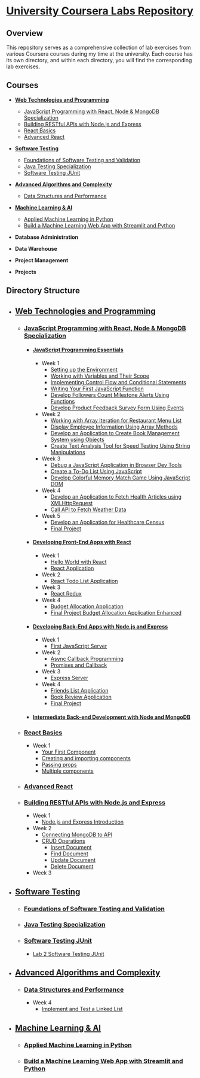 # <u>**University Coursera Labs Repository**</u>

## Overview

This repository serves as a comprehensive collection of lab exercises from various Coursera courses during my time at the university. Each course has its own directory, and within each directory, you will find the corresponding lab exercises.

## Courses
- [**Web Technologies and Programming**](#web-technologies-and-programming)
  - [JavaScript Programming with React, Node & MongoDB Specialization](#javascript-programming-with-react-node--mongodb-specialization)
  - [Building RESTful APIs with Node.js and Express](#building-restful-apis-with-nodejs-and-express)
  - [React Basics](#react-basics)
  - [Advanced React](#advanced-react)
- [**Software Testing**](#software-testing)
  - [Foundations of Software Testing and Validation](#foundations-of-software-testing-and-validation)
  - [Java Testing Specialization](#java-testing-specialization)
  - [Software Testing JUnit](#software-testing-junit)
- [**Advanced Algorithms and Complexity**](#advanced-algorithms-and-complexity)
  - [Data Structures and Performance](#data-structures-and-performance)
- [**Machine Learning & AI**](#machine-learning--ai)
  - [Applied Machine Learning in Python](#applied-machine-learning-in-python)
  - [Build a Machine Learning Web App with Streamlit and Python](#build-a-machine-learning-web-app-with-streamlit-and-python)
- **Database Administration**

- **Data Warehouse**

- **Project Management**

- **Projects**

## Directory Structure
- ## [**Web Technologies and Programming**](Web%20Technologies%20and%20Programming)<div id="web-technologies-and-programming"></div>
  - ### [**JavaScript Programming with React, Node & MongoDB Specialization**](Web%20Technologies%20and%20Programming/JavaScript%20Programming%20with%20React,%20Node%20&%20MongoDB%20Specialization)<div id="javascript-programming-with-react-node-mongodb-specialization"></div>
    - #### [**JavaScript Programming Essentials**](Web%20Technologies%20and%20Programming/JavaScript%20Programming%20with%20React,%20Node%20&%20MongoDB%20Specialization/JavaScript%20Programming%20Essentials/)<div id="javascript-programming-essentials"></div>
      - Week 1
        - [Setting up the Environment](Web%20Technologies%20and%20Programming/JavaScript%20Programming%20with%20React,%20Node%20&%20MongoDB%20Specialization/JavaScript%20Programming%20Essentials/Week%201/Setting%20up%20the%20Environment/)
        - [Working with Variables and Their Scope](Web%20Technologies%20and%20Programming/JavaScript%20Programming%20with%20React,%20Node%20&%20MongoDB%20Specialization/JavaScript%20Programming%20Essentials/Week%201/Working%20with%20Variables%20and%20Their%20Scope/)
        - [Implementing Control Flow and Conditional Statements](Web%20Technologies%20and%20Programming/JavaScript%20Programming%20with%20React,%20Node%20&%20MongoDB%20Specialization/JavaScript%20Programming%20Essentials/Week%201/Implementing%20Control%20Flow%20and%20Conditional%20Statements/)
        - [Writing Your First JavaScript Function](Web%20Technologies%20and%20Programming/JavaScript%20Programming%20with%20React,%20Node%20&%20MongoDB%20Specialization/JavaScript%20Programming%20Essentials/Week%201/Writing%20Your%20First%20Javascript%20Function/)
        - [Develop Followers Count Milestone Alerts Using Functions](Web%20Technologies%20and%20Programming/JavaScript%20Programming%20with%20React,%20Node%20&%20MongoDB%20Specialization/JavaScript%20Programming%20Essentials/Week%201/Develop%20Followers%20Count%20Milestone%20Alerts%20Using%20Functions/)
        - [Develop Product Feedback Survey Form Using Events](Web%20Technologies%20and%20Programming/JavaScript%20Programming%20with%20React,%20Node%20&%20MongoDB%20Specialization/JavaScript%20Programming%20Essentials/Week%201/Develop%20Product%20Feedback%20Survey%20Form%20Using%20Events/)
      - Week 2
        - [Working with Array Iteration for Restaurant Menu List](Web%20Technologies%20and%20Programming/JavaScript%20Programming%20with%20React,%20Node%20&%20MongoDB%20Specialization/JavaScript%20Programming%20Essentials/Week%202/Working%20with%20Array%20Iteration%20for%20Restaurant%20Menu%20List/)
        - [Display Employee Information Using Array Methods](Web%20Technologies%20and%20Programming/JavaScript%20Programming%20with%20React,%20Node%20&%20MongoDB%20Specialization/JavaScript%20Programming%20Essentials/Week%202/Display%20Employee%20Information%20Using%20Array%20Methods/)
        - [Develop an Application to Create Book Management System using Objects](Web%20Technologies%20and%20Programming/JavaScript%20Programming%20with%20React,%20Node%20&%20MongoDB%20Specialization/JavaScript%20Programming%20Essentials/Week%202/Develop%20an%20Application%20to%20Create%20Book%20Management%20System%20using%20Objects/)
        - [Create Text Analysis Tool for Speed Testing Using String Manipulations](Web%20Technologies%20and%20Programming/JavaScript%20Programming%20with%20React,%20Node%20&%20MongoDB%20Specialization/JavaScript%20Programming%20Essentials/Week%202/Create%20Text%20Analysis%20Tool%20for%20Speed%20Testing%20Using%20String%20Manipulations/)
      - Week 3
        - [Debug a JavaScript Application in Browser Dev Tools](Web%20Technologies%20and%20Programming/JavaScript%20Programming%20with%20React,%20Node%20&%20MongoDB%20Specialization/JavaScript%20Programming%20Essentials/Week%203/Debug%20a%20JavaScript%20Application%20in%20Browser%20Dev%20Tools/)
        - [Create a To-Do List Using JavaScript](Web%20Technologies%20and%20Programming/JavaScript%20Programming%20with%20React,%20Node%20&%20MongoDB%20Specialization/JavaScript%20Programming%20Essentials/Week%203/Create%20a%20To-Do%20List%20Using%20JavaScript/)
        - [Develop Colorful Memory Match Game Using JavaScript DOM](Web%20Technologies%20and%20Programming/JavaScript%20Programming%20with%20React,%20Node%20&%20MongoDB%20Specialization/JavaScript%20Programming%20Essentials/Week%203/Develop%20Colorful%20Memory%20Match%20Game%20Using%20JavaScript%20DOM/)
      - Week 4
        - [Develop an Application to Fetch Health Articles using XMLHttpRequest](Web%20Technologies%20and%20Programming/JavaScript%20Programming%20with%20React,%20Node%20&%20MongoDB%20Specialization/JavaScript%20Programming%20Essentials/Week%204/Develop%20an%20Application%20to%20Fetch%20Health%20Articles%20using%20XMLHttpRequest/)
        - [Call API to Fetch Weather Data](Web%20Technologies%20and%20Programming/JavaScript%20Programming%20with%20React,%20Node%20&%20MongoDB%20Specialization/JavaScript%20Programming%20Essentials/Week%204/Call%20API%20to%20Fetch%20Weather%20Data/)
      - Week 5
        - [Develop an Application for Healthcare Census](Web%20Technologies%20and%20Programming/JavaScript%20Programming%20with%20React,%20Node%20&%20MongoDB%20Specialization/JavaScript%20Programming%20Essentials/Week%205/Develop%20an%20Application%20for%20Healthcare%20Census/)
        - [Final Project](Web%20Technologies%20and%20Programming/JavaScript%20Programming%20with%20React,%20Node%20&%20MongoDB%20Specialization/JavaScript%20Programming%20Essentials/Week%205/Final%20Project/)
    - #### [**Developing Front-End Apps with React**](Web%20Technologies%20and%20Programming/JavaScript%20Programming%20with%20React,%20Node%20&%20MongoDB%20Specialization/Developing%20Front-End%20Apps%20with%20React/)<div id="developing-front-end-apps-with-react"></div>
      - Week 1
        - [Hello World with React](Web%20Technologies%20and%20Programming/JavaScript%20Programming%20with%20React,%20Node%20&%20MongoDB%20Specialization/Developing%20Front-End%20Apps%20with%20React/Week%201/Hello%20World%20with%20React/)
        - [React Application](Web%20Technologies%20and%20Programming/JavaScript%20Programming%20with%20React,%20Node%20&%20MongoDB%20Specialization/Developing%20Front-End%20Apps%20with%20React/Week%201/React%20Application/)
      - Week 2
        - [React Todo List Application](Web%20Technologies%20and%20Programming/JavaScript%20Programming%20with%20React,%20Node%20&%20MongoDB%20Specialization/Developing%20Front-End%20Apps%20with%20React/Week%20/React%20Todo%20List%20Application/)
      - Week 3
        - [React Redux](Web%20Technologies%20and%20Programming/JavaScript%20Programming%20with%20React,%20Node%20&%20MongoDB%20Specialization/Developing%20Front-End%20Apps%20with%20React/Week%203/react-redux/)
      - Week 4
        - [Budget Allocation Application](Web%20Technologies%20and%20Programming/JavaScript%20Programming%20with%20React,%20Node%20&%20MongoDB%20Specialization/Developing%20Front-End%20Apps%20with%20React/Week%204/Budget%20Allocation%20Application/)
        - [Final Project Budget Allocation Application Enhanced](Web%20Technologies%20and%20Programming/JavaScript%20Programming%20with%20React,%20Node%20&%20MongoDB%20Specialization/Developing%20Front-End%20Apps%20with%20React/Week%204/Final%20Project%20Budget%20Allocation%20Application%20Enhanced/)
    - #### [**Developing Back-End Apps with Node.js and Express**](Web%20Technologies%20and%20Programming/JavaScript%20Programming%20with%20React,%20Node%20&%20MongoDB%20Specialization/Developing%20Back-End%20Apps%20with%20Node.js%20and%20Express/)<div id="developing-back-end-apps-with-nodejs-and-express"></div>
      - Week 1
        - [First JavaScript Server](Web%20Technologies%20and%20Programming/JavaScript%20Programming%20with%20React,%20Node%20&%20MongoDB%20Specialization/Developing%20Back-End%20Apps%20with%20Node.js%20and%20Express/Week%201/JavaScript%20Server/)
      - Week 2
        - [Async Callback Programming](Web%20Technologies%20and%20Programming/JavaScript%20Programming%20with%20React,%20Node%20&%20MongoDB%20Specialization/Developing%20Back-End%20Apps%20with%20Node.js%20and%20Express/Week%202/Async%20Callback%20Programing/)
        - [Promises and Callback](Web%20Technologies%20and%20Programming/JavaScript%20Programming%20with%20React,%20Node%20&%20MongoDB%20Specialization/Developing%20Back-End%20Apps%20with%20Node.js%20and%20Express/Week%202/Promises%20and%20Call%20Back/)
      - Week 3
        - [Express Server](Web%20Technologies%20and%20Programming/JavaScript%20Programming%20with%20React,%20Node%20&%20MongoDB%20Specialization/Developing%20Back-End%20Apps%20with%20Node.js%20and%20Express/Week%203/Express%20Server/)
      - Week 4
        - [Friends List Application](Web%20Technologies%20and%20Programming/JavaScript%20Programming%20with%20React,%20Node%20&%20MongoDB%20Specialization/Developing%20Back-End%20Apps%20with%20Node.js%20and%20Express/Week%204/Friends%20List%20Application/)
        - [Book Review Application](Web%20Technologies%20and%20Programming/JavaScript%20Programming%20with%20React,%20Node%20&%20MongoDB%20Specialization/Developing%20Back-End%20Apps%20with%20Node.js%20and%20Express/Week%204/Book%20Review%20Application/)
        - [Final Project](Web%20Technologies%20and%20Programming/JavaScript%20Programming%20with%20React,%20Node%20&%20MongoDB%20Specialization/Developing%20Back-End%20Apps%20with%20Node.js%20and%20Express/Week%204/Final%20Project/)
    - #### [**Intermediate Back-end Development with Node and MongoDB**](Web%20Technologies%20and%20Programming/JavaScript%20Programming%20with%20React,%20Node%20&%20MongoDB%20Specialization/Intermediate%20Back-end%20Development%20with%20Node%20and%20MongoDB/)
  - ### [React Basics](Web%20Technologies%20and%20Programming/React%20Basics/)<div id="react-basics"></div>
    - Week 1
      - [Your First Component](Web%20Technologies%20and%20Programming/React%20Basics/Week%201/Your%20First%20Component/)
      - [Creating and importing components](Web%20Technologies%20and%20Programming/React%20Basics/Week%201/Creating%20and%20importing%20components/)
      - [Passing props](Web%20Technologies%20and%20Programming/React%20Basics/Week%201/Passing%20Props/)
      - [Multiple components](Web%20Technologies%20and%20Programming/React%20Basics/Week%201/Multiple%20components/)
  - ### [Advanced React](Web%20Technologies%20and%20Programming/Advanced%20React/)<div id="advanced-react"></div>

  - ### [Building RESTful APIs with Node.js and Express](Web%20Technologies%20and%20Programming/Building%20RESTful%20APIs%20with%20Node.js%20and%20Express/)<div id="building-restful-apis-with-nodejs-and-express"></div>
    - Week 1
      - [Node.js and Express Introduction](Web%20Technologies%20and%20Programming/Building%20RESTful%20APIs%20with%20Node.js%20and%20Express/Week%201/)<div id="nodejs-and-express-introduction"></div>
    - Week 2
      - [Connecting MongoDB to API](Web%20Technologies%20and%20Programming/Building%20RESTful%20APIs%20with%20Node.js%20and%20Express/Week%202/Connecting%20MongoDB%20to%20API/)
      - [CRUD Operations](Web%20Technologies%20and%20Programming/Building%20RESTful%20APIs%20with%20Node.js%20and%20Express/Week%202/CRUD%20Operations/)<div id="crud-operations"></div>
        - [Insert Document](Web%20Technologies%20and%20Programming/Building%20RESTful%20APIs%20with%20Node.js%20and%20Express/Week%202/CRUD%20Operations/restful-api-insertDocument/)
        - [Find Document](Web%20Technologies%20and%20Programming/Building%20RESTful%20APIs%20with%20Node.js%20and%20Express/Week%202/CRUD%20Operations/restful-api-findDocument/)
        - [Update Document](Web%20Technologies%20and%20Programming/Building%20RESTful%20APIs%20with%20Node.js%20and%20Express/Week%202/CRUD%20Operations/restful-api-updateDocument/)
        - [Delete Document](Web%20Technologies%20and%20Programming/Building%20RESTful%20APIs%20with%20Node.js%20and%20Express/Week%202/CRUD%20Operations/restful-api-deleteDocument/)
    - Week 3
- ## [**Software Testing**](Software%20Testing/)<div id="software-testing"></div>
  - ### [**Foundations of Software Testing and Validation**](Software%20Testing/Foundations%20of%20Software%20Testing%20and%20Validation/)<div id="foundations-of-software-testing-and-validation"></div>
  - ### [**Java Testing Specialization**](Software%20Testing/Java%20Testing%20Specialization)<div id="java-testing-specialization"></div>
  - ### [**Software Testing JUnit**](Software%20Testing/Software%20Testing%20JUnit/)<div id="software-testing-junit"></div>
    - [Lab 2 Software Testing JUnit](Software%20Testing/Software%20Testing%20JUnit/Lab%202/)
- ## [**Advanced Algorithms and Complexity**](Advanced%20Algorithms%20and%20Complexity)<div id="advanced-algorithms-and-complexity"></div>
  - ### [Data Structures and Performance](Advanced%20Algorithms%20and%20Complexity/Data%20Structures%20and%20Performance/)<div id="data-structures-and-performance"></div>
    - Week 4
      - [Implement and Test a Linked List](Advanced%20Algorithms%20and%20Complexity/Data%20Structures%20and%20Performance/Week%204/Implement%20and%20Test%20a%20Linked%20List/)

- ## [**Machine Learning & AI**](Machine%20Learning%20&AI/)<div id="machine-learning--ai"></div>
  - ### [Applied Machine Learning in Python](Machine%20Learning%20&%20AI/Applied%20Machine%20Learning%20in%20Python/)<div id="applied-machine-learning-in-python"></div>
  - ### [Build a Machine Learning Web App with Streamlit and Python](Machine%20Learning%20&%20AI/Build%20a%20Machine%20Learning%20Web%20App%20with%20Streamlit%20and%20Python/)<div id="build-a-machine-learning-web-app-with-streamlit-and-python"></div>
